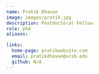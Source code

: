 ```yaml
---
name: Pratik Dhavan
image: images/pratik.jpg
description: Postdoctoral Fellow
role: phd
aliases:

links:
  home-page: pratikwebsite.com
  email: pratikdhavan@ucsb.edu
  github: N/A
---
```


